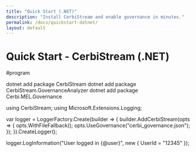 ```yaml
---
title: "Quick Start (.NET)"
description: "Install CerbiStream and enable governance in minutes."
permalink: /docs/quickstart-dotnet/
layout: default
---
```


# Quick Start - CerbiStream (.NET)

#program 

dotnet add package CerbiStream
dotnet add package CerbiStream.GovernanceAnalyzer
dotnet add package Cerbi.MEL.Governance

using CerbiStream;
using Microsoft.Extensions.Logging;

var logger = LoggerFactory.Create(builder =>
{
    builder.AddCerbiStream(opts =>
    {
        opts.WithFileFallback();
        opts.UseGovernance("cerbi_governance.json");
    });
}).CreateLogger<Program>();

logger.LogInformation("User logged in {@user}", new { UserId = "12345" });
